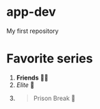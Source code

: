 # app-dev
My first repository

# Favorite series
1. **Friends** 🥇😹
2. *Elite* 🥈
3. > Prison Break 🥉
